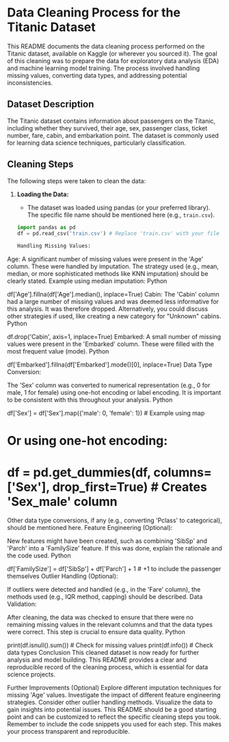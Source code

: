# Data Cleaning Process for the Titanic Dataset

This README documents the data cleaning process performed on the Titanic dataset, available on Kaggle (or wherever you sourced it).  The goal of this cleaning was to prepare the data for exploratory data analysis (EDA) and machine learning model training.  The process involved handling missing values, converting data types, and addressing potential inconsistencies.

## Dataset Description

The Titanic dataset contains information about passengers on the Titanic, including whether they survived, their age, sex, passenger class, ticket number, fare, cabin, and embarkation point.  The dataset is commonly used for learning data science techniques, particularly classification.

## Cleaning Steps

The following steps were taken to clean the data:

1. **Loading the Data:**
   - The dataset was loaded using pandas (or your preferred library).  The specific file name should be mentioned here (e.g., `train.csv`).

   ```python
   import pandas as pd
   df = pd.read_csv('train.csv') # Replace 'train.csv' with your file name

   Handling Missing Values:

Age: A significant number of missing values were present in the 'Age' column. These were handled by imputation. The strategy used (e.g., mean, median, or more sophisticated methods like KNN imputation) should be clearly stated. Example using median imputation:
Python

df['Age'].fillna(df['Age'].median(), inplace=True)
Cabin: The 'Cabin' column had a large number of missing values and was deemed less informative for this analysis. It was therefore dropped. Alternatively, you could discuss other strategies if used, like creating a new category for "Unknown" cabins.
Python

df.drop('Cabin', axis=1, inplace=True)
Embarked: A small number of missing values were present in the 'Embarked' column. These were filled with the most frequent value (mode).
Python

df['Embarked'].fillna(df['Embarked'].mode()[0], inplace=True)
Data Type Conversion:

The 'Sex' column was converted to numerical representation (e.g., 0 for male, 1 for female) using one-hot encoding or label encoding. It is important to be consistent with this throughout your analysis.
Python

df['Sex'] = df['Sex'].map({'male': 0, 'female': 1}) # Example using map
# Or using one-hot encoding:
# df = pd.get_dummies(df, columns=['Sex'], drop_first=True) # Creates 'Sex_male' column
Other data type conversions, if any (e.g., converting 'Pclass' to categorical), should be mentioned here.
Feature Engineering (Optional):

New features might have been created, such as combining 'SibSp' and 'Parch' into a 'FamilySize' feature. If this was done, explain the rationale and the code used.
Python

df['FamilySize'] = df['SibSp'] + df['Parch'] + 1 # +1 to include the passenger themselves
Outlier Handling (Optional):

If outliers were detected and handled (e.g., in the 'Fare' column), the methods used (e.g., IQR method, capping) should be described.
Data Validation:

After cleaning, the data was checked to ensure that there were no remaining missing values in the relevant columns and that the data types were correct. This step is crucial to ensure data quality.
Python

print(df.isnull().sum()) # Check for missing values
print(df.info())         # Check data types
Conclusion
This cleaned dataset is now ready for further analysis and model building.  This README provides a clear and reproducible record of the cleaning process, which is essential for data science projects.

Further Improvements (Optional)
Explore different imputation techniques for missing 'Age' values.
Investigate the impact of different feature engineering strategies.
Consider other outlier handling methods.
Visualize the data to gain insights into potential issues.
This README should be a good starting point and can be customized to reflect the specific cleaning steps you took. Remember to include the code snippets you used for each step.  This makes your process transparent and reproducible.
